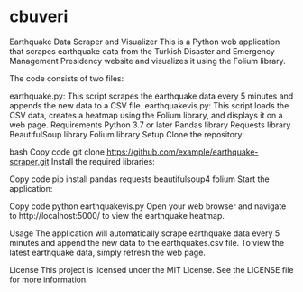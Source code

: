 # cbuveri
Earthquake Data Scraper and Visualizer
This is a Python web application that scrapes earthquake data from the Turkish Disaster and Emergency Management Presidency website and visualizes it using the Folium library.

The code consists of two files:

earthquake.py: This script scrapes the earthquake data every 5 minutes and appends the new data to a CSV file.
earthquakevis.py: This script loads the CSV data, creates a heatmap using the Folium library, and displays it on a web page.
Requirements
Python 3.7 or later
Pandas library
Requests library
BeautifulSoup library
Folium library
Setup
Clone the repository:

bash
Copy code
git clone https://github.com/example/earthquake-scraper.git
Install the required libraries:

Copy code
pip install pandas requests beautifulsoup4 folium
Start the application:

Copy code
python earthquakevis.py
Open your web browser and navigate to http://localhost:5000/ to view the earthquake heatmap.

Usage
The application will automatically scrape earthquake data every 5 minutes and append the new data to the earthquakes.csv file. To view the latest earthquake data, simply refresh the web page.

License
This project is licensed under the MIT License. See the LICENSE file for more information.
